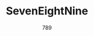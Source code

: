 ---
agency: '789'
title: SevenEightNine
subtitle: '789'
permalink: /stories/789/
excerpt: '789'
image: /assets/img/projects/789.png
image_accessibility: '789'
github_repo: "[]()"
report: "[]()"
media: "[]()"
---